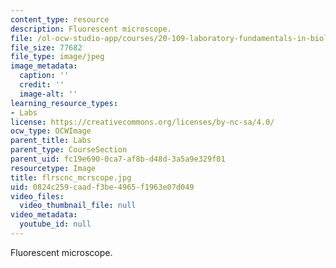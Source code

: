 ```yaml
---
content_type: resource
description: Fluorescent microscope.
file: /ol-ocw-studio-app/courses/20-109-laboratory-fundamentals-in-biological-engineering-fall-2007/0824c259caadf3be4965f1963e07d049_flrscnc_mcrscope.jpg
file_size: 77682
file_type: image/jpeg
image_metadata:
  caption: ''
  credit: ''
  image-alt: ''
learning_resource_types:
- Labs
license: https://creativecommons.org/licenses/by-nc-sa/4.0/
ocw_type: OCWImage
parent_title: Labs
parent_type: CourseSection
parent_uid: fc19e690-0ca7-af8b-d48d-3a5a9e329f01
resourcetype: Image
title: flrscnc_mcrscope.jpg
uid: 0824c259-caad-f3be-4965-f1963e07d049
video_files:
  video_thumbnail_file: null
video_metadata:
  youtube_id: null
---
```

Fluorescent microscope.